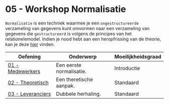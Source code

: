 # 05 - Workshop Normalisatie

`Normalisatie` is een techniek waarmee je een `ongestructureerde` verzameling van gegevens kunt omvormen naar een verzameling van gegevens die `gestructureerd` is volgens de principes van het relationelemodel.  Indien je nood hebt aan een heropfrissing van de theorie, kan je deze [hier](theory.md) vinden.

| Oefening | Onderwerp | Moeilijkheidsgraad |
| ----- | ---- | ---- |
| [01 - Medewerkers](exercises/exercise-1.md) | Een eerste normalisatie. | Introductie |
| [02 - Theoretisch](exercises/exercise-2.md) | Een theretische aanpak. | Standaard |
| [03 - Leveranciers](exercises/exercise-3.md) | Dubbele herhaling. | Standaard |


